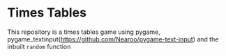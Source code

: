 # Times Tables
This repository is a times tables game using pygame, pygame_textinput(https://github.com/Nearoo/pygame-text-input) and the inbuilt <code>random</code> function
<img src=''></img>
